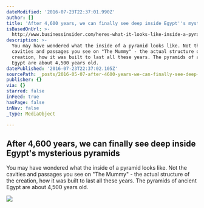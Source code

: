 ```yaml
---
dateModified: '2016-07-23T22:37:01.990Z'
author: []
title: 'After 4,600 years, we can finally see deep inside Egypt''s mysterious pyramids'
isBasedOnUrl: >-
  http://www.businessinsider.com/heres-what-it-looks-like-inside-a-pyramid-2016-5
description: >-
  You may have wondered what the inside of a pyramid looks like. Not the
  cavities and passages you see on "The Mummy" - the actual structure of the
  creation, how it was built to last all these years. The pyramids of ancient
  Egypt are about 4,500 years old.
datePublished: '2016-07-23T22:37:02.105Z'
sourcePath: _posts/2016-05-07-after-4600-years-we-can-finally-see-deep-inside-egypts-my.md
publisher: {}
via: {}
starred: false
inFeed: true
hasPage: false
inNav: false
_type: MediaObject

---
```

<article style=""><h1>After 4,600 years, we can finally see deep inside Egypt's mysterious pyramids</h1><p>You may have wondered what the inside of a pyramid looks like. Not the cavities and passages you see on "The Mummy" - the actual structure of the creation, how it was built to last all these years. The pyramids of ancient Egypt are about 4,500 years old.</p><img src="http://static4.businessinsider.com/image/572c781edd0895f76e8b47f7-2656-1992/rtx1ahlq.jpg" /></article>